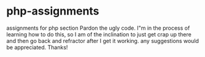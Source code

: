 # php-assignments
assignments for php section
Pardon the ugly code. I"m in the process of learning how to do this, so I am of the inclination to just get crap up there and then go back and refractor after I get it working. any suggestions would be appreciated.
Thanks!
